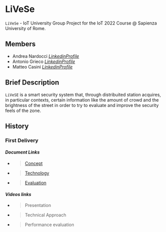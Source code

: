 # LiVeSe
`LiVeSe` - IoT University Group Project for the IoT 2022 Course @ Sapienza University of Rome.

## Members

- Andrea Nardocci   [*LinkedinProfile*](https://www.linkedin.com/in/andrea-nardocci)
- Antonio Grieco    [*LinkedinProfile*](https://www.linkedin.com/in/AntonioGrieco96)
- Matteo Casini     [*LinkedinProfile*](https://www.linkedin.com/in/matteo--casini)

## Brief Description

`LiVeSE` is a smart security system that, through distribuited station acquires, in particular contexts, certain information like the amount of crowd and the brightness of the street in order to try to evaluate and improve the security feels of the zone.


## History

### First Delivery

####  *Document Links*
 
 -  >[Concept](https://github.com/nardoz-dev/projectName/blob/main/docs/1stdelivery/concept.md)

 -  >[Technology](https://github.com/nardoz-dev/projectName/blob/main/docs/1stdelivery/technology.md)

 -  >[Evaluation](https://github.com/nardoz-dev/projectName/blob/main/docs/1stdelivery/evaluation.md)
    
####  *Videos links*
  
 -  > Presentation

 -  > Technical Approach
 
 -  > Performance evaluation
